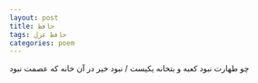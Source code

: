 ```yaml
---
layout: post
title: حافظ
tags: حافظ غزل
categories: poem
---
```


چو طهارت نبود کعبه و بتخانه یکیست / نبود خیر در آن خانه که عصمت نبود